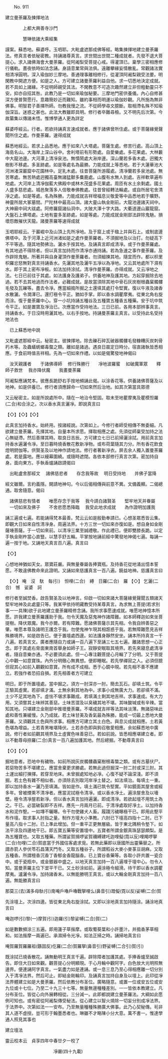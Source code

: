 ﻿　　No. 911

建立曼荼羅及揀擇地法

　　　　上都大興善寺沙門


　　　　慧琳依諸大乘經集


謹案。蘇悉地。蘇婆呼。玉呬耶。大毗盧遮那成佛等經。略集揀擇地建立曼荼羅法。修真言者依秘密教。持誦諸尊真言。求世間出世間二種成就者。先發不退大菩提心。求入諸佛海會大曼荼羅。從阿阇梨受菩提心戒。得灌頂已。稟學三密相應修行儀軌。晝夜依時如法念誦。身語意業常與法俱。遠離攀緣妄情散亂。常觀諸法實相清凈圓明。深入瑜伽妙三摩地。善通理事離相修行。從灌頂阿阇梨親受法要。明閑教中開遮方便。如是之人。方可建立諸曼荼羅利益自他。求一切悉地決定成就。若不具如上諸緣。不從明師親受其法。不閑教意不可造次趣然建立非但粗動靈只不安。抑亦自招其咎。此教乃是一切如來瑜伽秘要。三摩地門密供養儀。內心自修甚深方便普賢愿行。意趣簡妙近而難知。雖約事相而明運以瑜伽妙觀。凡所施為無非佛事。明智君子善擇所師。勿教我慢之流。不從師學尋文臆斷。取相滯名殊不知瑜伽深旨。迷惑之甚也。此法大教雖即具明。修行者卒難尋檢。又不明先后次第。今故纂集以傳諸未悟。惟博學通人更為詳定

蘇婆呼經云。行者。若欲持誦真言速成就者。應于諸佛曾所住處。或于菩薩緣覺聲聞所住之處。作曼荼羅。速得成就

蘇悉地經云。若求上品悉地。應于如來八大塔處。菩薩生處。修苦行處。高山頂上海島名山。大海岸上深山谷中。舍利塔前有形勢處。自愛樂處。多花果處。大林藪中大龍池邊。大河潭上清凈泉池。無憒鬧處大湫岸邊。深山蘭若多香木處。迥獨大樹影不移處。多圣跡處。如是等處名為最勝。力能成就上等悉地。若于大蓮華池大河洲渚深巖窟中花園林中。足乳木處。往昔菩薩所游履處。清凈蘭若多泉池處。無苦寒處。無苦熱處迥獨高臺無諸猛獸多麋鹿處。山腹有水無人到處。吉祥軟草遍布地處。大河岸上清凈伽藍大佛殿中或林木茂盛多花果處。周匝有水土余剩處。國土人盛多慈悲處。城邑聚落多人信敬奉佛教處。往昔曾經轉法輪處。或自所居宅舍清凈之處。如是等處。名為殊勝。力能成就吉祥增福息災敬愛等中品悉地若于曠野。神靈所居大冢墓間。尸陀林中最高山頂。諸大靈山執金剛前。大龍池邊諸天祠中。大神廟中祠大祓處。阿修羅窟諸仙洞中。大陂大澤十字大路。大衢道邊山巖龍窟。大盤石上佛塔處。土地有靈多圣跡處。如是等處。力能成就金剛部法辟除鬼魅。損壞怨敵摧伏天龍。諸曼荼羅等速得成就

玉呬耶經云。于巖崛中及山頂上先所凈地。及于窟上或于楹上并與石上。或制底邊佛塔中。及于河潭上近河洲渚如是之處作曼荼羅者。不須掘地及以治打。勿疑高下不平等過。隨其地勢拂治。灑水手按其地。及誦真言即成清凈。或于作曼荼羅處。有其地過不得除者。但以真言加持而作清凈亦通持誦。若為急速之事作曼荼羅。及作辟除鬼魅。所著并與自身灌頂作曼荼羅者。勿須細揀其地。隨宜而作。都以枳里枳羅忿怒無對真言持誦香水。先灑其地及灑牛五凈以為凈地。又云其地處所下濕有水。即于其上密布凈板。如法加持涂拭。清凈作曼荼羅。亦得成就。又云凈地之法。七日已前往于其處。如法護身及護弟子。供養地神及護其地。方起穿掘除去地過。若不去其地過而作法者。必難成就。是故當須除其地中骨石灰炭樹根蟲窠髑髏毛發及瓦礫等。盡去令凈。應當細搗所掘之土還填其處打令堅實。復以牛液及諸香水散灑。令潤澤已。還打極令平正。猶如手掌。即以香水調瞿摩夷。從東北角右旋而涂。復于曼荼羅中心。穿一小坑持誦五種谷及五種寶五種香五種藥。安于坑中筑令平正。如是置寶及凈治已。次應當作受持地法。三日已前。各用本部辨事真言。持誦香水。于日沒時用灑其地。以右手按地。持誦曼荼羅主真言。以受持此名受持地法也

　已上蘇悉地中說

又毗盧遮那經中云。秘密主。彼揀擇地。除去礫石碎瓦破器髑髏毛發糠糟灰炭刺骨朽木等。及蟲蟻蜣螂毒螫之類。離如是諸過。遇良日晨定日時分。宿直諸執皆悉相應。于食前時值吉祥相。先為一切如來作禮。以如是偈驚發地神偈曰

　汝天親護者　　于諸佛導師
　修行殊勝行　　凈地波羅蜜
　如破魔軍眾　　釋師子救世
　我亦降伏魔　　我畫曼荼羅　

阿阇梨應誦梵本。彼應長跪舒右手按地頻誦此偈。以涂香花等。供養諸佛菩薩及以地神。如是供養已。修行者須應歸命一切如來然后治地。如其次第當具眾德

又云秘密主。如是所說處所中。隨在一地治令堅固。取未至地瞿摩夷及瞿模怛羅(二合)和合涂之。次以香水真言灑凈。即說真言曰

【◇】【◇】【◇】

此真言加持香水。始終用。按諸經說。次第如上。今修行者師受相傳不無委細。凡欲建立曼荼羅。先擇其地。自量本所求愿。擇取相應之處。先須從師稟受加持之法心無疑滯。然后善擇其時。取良日吉辰。方可建立七日已前掃灑涂拭。用前真言加持香水遍灑令凈。至日暮時燒香散花敷新凈物。或布荷葉隨其力分。所有香花飲食燈明閼伽等。供賢圣及以地神作請地法。修行者著新凈衣。屏去余人獨入置曼荼羅處。若是露地。應以縵幕圍繞。或隨時遮閉。各依本部修行真言次第。密加持自身。面向東方。手執香爐誦啟請偈曰

　出毗盧舍那經文
　諸佛慈悲者　　存念我等故
　明日受持地　　并佛子當降　

經文雖爾。言約義隱。闕請地神句。今以后偈相傳與前意不異。文備義顯。二偈總通。取舍隨意。偈曰

　諸佛慈悲有情者　　唯愿存念于我等
　我今請白諸賢圣　　堅牢地天并眷屬
　一切如來及佛子　　不舍悲愿悉降臨
　我受此地求成就　　為作證明加護我　

誦三遍或七遍。若能誦得梵本最善。梵云云如是殷勤奉請已。心想圣眾悉皆云集。即觀大日如來自性清凈身。周遍法界。十方三世一切如來亦復如是。想自身如金剛薩埵菩薩。于一切如來前。以清凈三業至誠禮敬。作此禮已。便即雙膝長跪。以定手執金剛杵當心直豎。以慧手舒五輪。平掌按地誦前經中驚發地神偈七遍。每誦一遍一按于地。又誦地天真言百八遍。真言曰

【◇】

心想地神猶如天女。眾寶莊嚴。與無量眷屬各捧寶瓶。及持香花從地涌出憶本誓愿。不敢違佛教命來此證明。又誦如來慈護真言一百八遍。饒益地神。慈護真言曰


　【◇】
唵　沒　馱　每(引)　怛哩(二合)　縛　日羅(二合)　羅
【◇】
乞灑(二合)　憾　娑婆　訶

修行者至誠焚香。啟告賢圣及以地神言。仰啟一切如來諸大菩薩緣覺聲聞五類諸天堅牢地神及此處靈只等。我某甲依持明藏教受持某尊真言。為求無上菩提(若求別事一一具陳)欲于此地建立曼荼羅精修念誦。我所求事愿速成就。唯愿地神憶本所愿。許我建立曼荼羅護助于我。勿令天魔及惡鬼神作諸障難。如本師釋迦如來坐菩提樹。降伏眾魔。我今亦爾。若有障難。愿諸佛菩薩示其先相。令我自辨善惡之肇。唯愿本尊及諸明王護念于我。勿使鬼神乍現其相誑惑于我。若無障難愿見吉祥殊勝境界。如是啟告已。便于置壇處西邊。如法護身靜然安坐。誦本所持真言一千八遍。若真言文。廣者應隨自力或誦一百八遍下至誦三七五七遍。離諸思想一心正念。即于其處右脅面東南首舉身如師子王。寂靜安眠取其境界。若先來寢息處清凈者。隨自意樂亦通。不必要須此處。但一心專注觀菩提心月輪了了分明。又于菩提心中觀一如意寶珠。內外分明徹心無異想。便即睡眠。若先學禪寂之人。必須但臆但寂其心如前入觀觀如意寶。所有成不成相。悉于心鏡中現。若先相不善不應建立。若強作者恐招自損。若先相善者方可建立

明日。即于所置壇處。當中掘之。須方一肘深亦一肘。簡去瓦石。卻填土筑。令平正驗其虛實。若卻填才滿。土無余剩其地為中。求事小成無廣大力。若卻填不滿。土少不足其地為下。虛怯不堪求事難成。若填滿土剩其地吉祥。求事速成。有大力用。又須嘗其土味辨其善惡。土味苦澀及以臭穢其地不堪。其味酸堿或有辛辣。當知其地。只堪建立金剛部中推壞曼荼羅。不堪成就吉祥等法其味淡薄。無諸惡味此處和善性兼緩慢。久乃成就。若土味甘美及香氣最為殊勝。能成一切最上悉地大曼荼羅。又須觀其土色與所求事。相應方可建立其土白色。與息災成就相應。土若黃色堪為增益。土若青黑唯堪降伏。土若赤色即與鉤召敬愛相應。余如蘇悉地中廣說。修行者如前觀其境界及土虛實色味善惡已。若如前說。皆悉相應堪建立者。即以不動尊母捺羅(二合)真言一百八遍加護其地。然后總掘。不動尊真言曰

【◇】【◇】

掘地意者。恐地中有穢物。如前所說灰炭髑髏蟲窠樹根毒螫之類。或有古墓伏尸。若惡物苦多不堪建立。應當舍棄更求勝處。若無此過但掘深一肘二肘或深三肘。其土運出細打揀擇。若穿至地床。未曾掘處知地必凈。心復不疑不論深淺。即不須掘。若土色有雜不相似者。亦須除去別取河岸凈土替之。如法填治。每填土一重。即以加持香水一灑乃至填滿。皆如是作。填土滿已筑令堅實。平如鏡面其屋舍或經多年。曾被煙熏不清凈者。應當泥拭極令清凈。或以香水凈土。遍涂屋舍及以墻壁。極令清凈屋若新凈。但以香水真言加持遍灑。即成清凈。若欲起壇不用筑土為之。干已。必當破裂即不吉祥。應先一月兩月已前。于清凈處取好凈土。以加持香水和泥作墼。一如塼不曬曝。令干勿使雞犬人畜。履踐污穢曝極干已。即用此墼平布作壇。取求事人肘指之量。制作方壇大小準教。六肘已下壇高四指十二肘。已下量高八指十二肘。已上準此增加。但一重平正更無層級。皆于東北隅稍令墊下。如法平涂及四邊地干已。即五寶五藥等安置壇中。五寶者所謂金銀真珠瑟瑟頗梨。是為五種寶也。又取五種藥。所謂娑賀揖啰娑賀禰縛建吒迦哩儗(霓以反)哩羯啰拏(二合)勿哩(二合)賀底當于外國估客處求覓。若無此藥即以唐國所出靈藥替之。所謂赤箭人參伏苓石昌蒲天門冬。又取五種谷子。所謂稻谷大麥小麥菉豆胡麻。又取五種香。所謂檀香沉香丁香郁金香龍腦香。已上寶谷香藥等。各取小許共置一瓷合中。或于瓷瓶中。或金銀器中盛之。以地天真言加持一百八遍埋于壇中心。勿令人知。當曼荼羅主位下埿平干已。又土砂涂如前。遍涂極令細滑。待干即以香水調瞿摩夷。瀘灑令凈。加持諸香末。以無能勝明王真言。或以大輪金剛真言加持一百八遍。無能勝真言曰

那莫三(去)滿多母馱(引)南唵戶嚕戶嚕戰拏哩么(鼻音引)蹬儗(霓以反)娑嚩(二合)賀

先涂壇上。次涂四邊。皆從東北角右旋涂拭。又即以涂地真言加持隨涂。誦涂地真言曰

唵迦啰(引)黎(一)摩賀(引)迦羅(引)黎娑嚩(二合)賀(二)

如是數數頻涂三五遍。即用蓮子草揩摩。或取蜀葵葉和小許墨汁。并搗香茅草相和。如法揩摩一兩遍已。承濕掃令光凈。如法正掃之時。誦掃地真言曰

唵賀羅賀羅羅祖(鏃固反)仡羅(二合)賀羅拏(鼻音引)野娑嚩(二合引)賀(引)

既涂拭已燒香散花。誦無動明王真言千遍。辟除障者加護其處。手捧香爐至誠啟告。即住大日如來觀。觀菩提心分明顯現。于心月輪中觀阿字。白色放大光明照無邊界。便連誦阿字真言。一氣盡力如是連誦。或一息三息乃至心得相應離一切分別入于清凈法界。然后可止。即結金剛輪印。及誦真言加持自身及以壇上。此印從凈法界體建立如是大曼荼羅。然后依教分布圣位。廣略隨意。或置一位或安五位或安九位或十七位。乃至二十九三十七等。無量無邊種種差別。一一皆依本教建立。凡分布圣位。皆從心向外展轉相從。三分減一。此即都說建立曼荼羅法。大綱如此愿例可知也。或有密從阿阇梨傳受秘法。從心建立以智火燒除一切妄分別成凈法界。于法界中。次第如法一一安布。乃至無量種種殊勝廣大佛事。此乃心契秘傳。茍非其人道不虛授。豈可形于翰墨悉者也。琳雖不才略陳小分大意。萬不書一。惟達學通人照見其事也

建立壇法

靈云校本云　貞享四年中春廿夕一校了

　　　　　　　　　　　凈嚴(四十九載)
